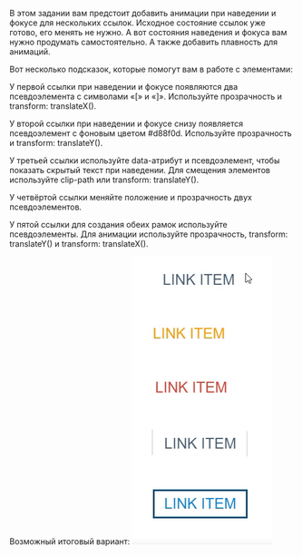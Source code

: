 В этом задании вам предстоит добавить анимации при наведении и фокусе для нескольких ссылок. Исходное состояние ссылок уже готово, его менять не нужно. А вот состояния наведения и фокуса вам нужно продумать самостоятельно. А также добавить плавность для анимаций.

Вот несколько подсказок, которые помогут вам в работе с элементами:

У первой ссылки при наведении и фокусе появляются два псевдоэлемента с символами «[» и «]». Используйте прозрачность и transform: translateX().

У второй ссылки при наведении и фокусе снизу появляется псевдоэлемент с фоновым цветом #d88f0d. Используйте прозрачность и transform: translateY().

У третьей ссылки используйте data-атрибут и псевдоэлемент, чтобы показать скрытый текст при наведении. Для смещения элементов используйте clip-path или transform: translateY().

У четвёртой ссылки меняйте положение и прозрачность двух псевдоэлементов.

У пятой ссылки для создания обеих рамок используйте псевдоэлементы. Для анимации используйте прозрачность, transform: translateY() и transform: translateX().

Возможный итоговый вариант:
![result](task.gif)